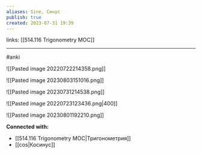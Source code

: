 ```yaml
---
aliases: Sine, Синус
publish: true
created: 2023-07-31 19:39
---
```

links: [[514.116 Trigonometry MOC]]

---
#anki


![[Pasted image 20220722214358.png]]

![[Pasted image 20230803151016.png]]

![[Pasted image 20230731214538.png]]


![[Pasted image 20220723123436.png|400]]

![[Pasted image 20230801192210.png]]




**Connected with:**
- [[514.116 Trigonometry MOC|Тригонометрия]]
- [[cos|Косинус]]



